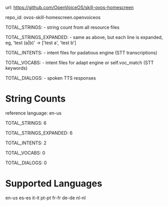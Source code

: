 
url: https://github.com/OpenVoiceOS/skill-ovos-homescreen

repo_id: ovos-skill-homescreen.openvoiceos

TOTAL_STRINGS:  - string count from all resource files

TOTAL_STRINGS_EXPANDED: - same as above, but each line is expanded, eg, 'test (a|b)' -> ['test a', 'test b']

TOTAL_INTENTS: - intent files for padatious engine (STT transcriptions)

TOTAL_VOCABS: - intent files for adapt engine or self.voc_match (STT keywords)

TOTAL_DIALOGS: - spoken TTS responses


# String Counts

reference language: en-us

TOTAL_STRINGS: 6  

TOTAL_STRINGS_EXPANDED: 6  

TOTAL_INTENTS: 2  

TOTAL_VOCABS: 0  

TOTAL_DIALOGS: 0  

# Supported Languages

en-us
es-es
it-it
pt-pt
fr-fr
de-de
nl-nl
